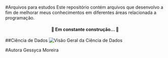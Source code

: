 #Arquivos para estudos
Este repositório contém arquivos que desenvolvo a fim de melhorar meus conhecimentos em diferentes áreas relacionada a programação.

<h4 align="center"> 
	🚧  Em constante construção...  🚧
</h4>

##Ciência de Dados
![Visão Geral da Ciência de Dados](https://geessyca.github.io/-studyfiles/)

#Autora
Gessyca Moreira
